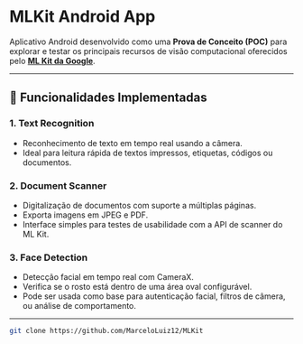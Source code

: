 #  MLKit Android App

Aplicativo Android desenvolvido como uma **Prova de Conceito (POC)** para explorar e testar os principais recursos de visão computacional oferecidos pelo **[ML Kit da Google](https://developers.google.com/ml-kit)**.

---

## 📱 Funcionalidades Implementadas

###  1. Text Recognition
- Reconhecimento de texto em tempo real usando a câmera.
- Ideal para leitura rápida de textos impressos, etiquetas, códigos ou documentos.

###  2. Document Scanner
- Digitalização de documentos com suporte a múltiplas páginas.
- Exporta imagens em JPEG e PDF.
- Interface simples para testes de usabilidade com a API de scanner do ML Kit.

###  3. Face Detection
- Detecção facial em tempo real com CameraX.
- Verifica se o rosto está dentro de uma área oval configurável.
- Pode ser usada como base para autenticação facial, filtros de câmera, ou análise de comportamento.

---

```bash
git clone https://github.com/MarceloLuiz12/MLKit
